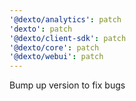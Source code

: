 ```yaml
---
'@dexto/analytics': patch
'dexto': patch
'@dexto/client-sdk': patch
'@dexto/core': patch
'@dexto/webui': patch
---
```


Bump up version to fix bugs
